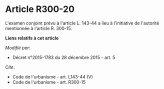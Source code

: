 # Article R300-20

L'examen conjoint prévu à l'article L. 143-44 a lieu à l'initiative de l'autorité mentionnée à l'article R. 300-15.

**Liens relatifs à cet article**

_Modifié par_:

  - Décret n°2015-1783 du 28 décembre 2015 - art. 5

_Cite_:

  - Code de l'urbanisme - art. L143-44 (V)
  - Code de l'urbanisme - art. R300-15
